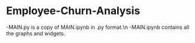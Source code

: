 # Employee-Churn-Analysis

-MAIN.py is a copy of MAIN.ipynb in .py format.\n
-MAIN.ipynb contains all the graphs and widgets.
